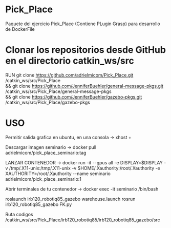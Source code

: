 # Pick_Place
Paquete del ejercicio Pick_Place (Contiene PLugin Grasp) para desarrollo de DockerFile

# Clonar los repositorios desde GitHub en el directorio catkin_ws/src
RUN git clone https://github.com/adrielmicom/Pick_Place.git /catkin_ws/src/Pick_Place \
    && git clone https://github.com/JenniferBuehler/general-message-pkgs.git /catkin_ws/src/Pick_Place/general-message-pkgs \
    && git clone https://github.com/JenniferBuehler/gazebo-pkgs.git /catkin_ws/src/Pick_Place/gazebo-pkgs





# USO 
Permitir salida grafica en ubuntu, en una consola ->  xhost +

Descargar imagen seminario ->   docker pull adrielmicom/pick_place_seminario:tag

LANZAR CONTENEDOR ->
docker run -it --gpus all   -e DISPLAY=$DISPLAY   -v /tmp/.X11-unix:/tmp/.X11-unix   -v $HOME/.Xauthority:/root/.Xauthority   -e XAUTHORITY=/root/.Xauthority   --name seminario adrielmicom/pick_place_seminario:1

Abrir terminales de tu contenedor ->  docker exec -it seminario /bin/bash


roslaunch irb120_robotiq85_gazebo warehouse.launch
rosrun irb120_robotiq85_gazebo FK.py

Ruta codigos /catkin_ws/src/Pick_Place/irb120_robotiq85/irb120_robotiq85_gazebo/src
